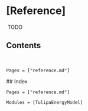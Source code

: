 # [Reference]

​
TODO

## Contents

​

```@contents
Pages = ["reference.md"]
```

​## Index
​

```@index
Pages = ["reference.md"]
```

```@autodocs
Modules = [TulipaEnergyModel]
```

